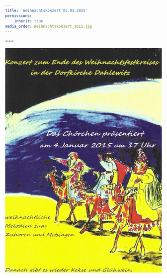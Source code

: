 ```yaml
---
title: 'Weihnachtskonzert 05.01.2015'
permissions:
    inherit: true
media_order: Weihnachtskonzert_2015.jpg
---
```


===

![Weihnachtskonzert_2015](Weihnachtskonzert_2015.jpg "Weihnachtskonzert_2015")